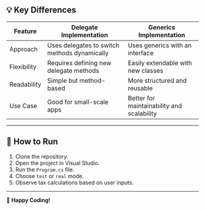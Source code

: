 ## 💡 Key Differences
| Feature | Delegate Implementation | Generics Implementation |
|---------|-------------------------|-------------------------|
| Approach | Uses delegates to switch methods dynamically | Uses generics with an interface |
| Flexibility | Requires defining new delegate methods | Easily extendable with new classes |
| Readability | Simple but method-based | More structured and reusable |
| Use Case | Good for small-scale apps | Better for maintainability and scalability |

---

## 🔧 How to Run
1. Clone the repository.
2. Open the project in Visual Studio.
3. Run the `Program.cs` file.
4. Choose `test` or `real` mode.
5. Observe tax calculations based on user inputs.

---

🚀 **Happy Coding!**
